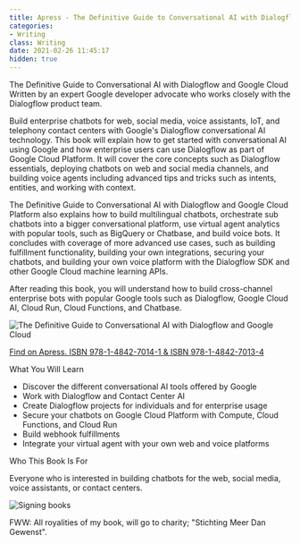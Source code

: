 ```yaml
---
title: Apress - The Definitive Guide to Conversational AI with Dialogflow and Google Cloud
categories: 
- Writing
class: Writing
date: 2021-02-26 11:45:17
hidden: true
---
```


The Definitive Guide to Conversational AI with Dialogflow and Google Cloud
Written by an expert Google developer advocate who works closely with the Dialogflow product team.

Build enterprise chatbots for web, social media, voice assistants, IoT, and telephony contact centers with Google's Dialogflow conversational AI technology. This book will explain how to get started with conversational AI using Google and how enterprise users can use Dialogflow as part of Google Cloud Platform. It will cover the core concepts such as Dialogflow essentials, deploying chatbots on web and social media channels, and building voice agents including advanced tips and tricks such as intents, entities, and working with context. 

The Definitive Guide to Conversational AI with Dialogflow and Google Cloud Platform also explains how to build multilingual chatbots, orchestrate sub chatbots into a bigger conversational platform, use virtual agent analytics with popular tools, such as BigQuery or Chatbase, and build voice bots. It concludes with coverage of more advanced use cases, such as building fulfillment functionality, building your own integrations, securing your chatbots, and building your own voice platform with the Dialogflow SDK and other Google Cloud machine learning APIs.

After reading this book, you will understand how to build cross-channel enterprise bots with popular Google tools such as Dialogflow, Google Cloud AI, Cloud Run, Cloud Functions, and Chatbase.

![The Definitive Guide to Conversational AI with Dialogflow and Google Cloud](/images/apress-book.jpg)

<a href="https://www.apress.com/gp/book/9781484270134">Find on Apress. ISBN 978-1-4842-7014-1 & ISBN 978-1-4842-7013-4</a>

​​What You Will Learn

* Discover the different conversational AI tools offered by Google
* Work with Dialogflow and Contact Center AI
* Create Dialogflow projects for individuals and for enterprise usage
* Secure your chatbots on Google Cloud Platform with Compute, Cloud Functions, and Cloud Run
* Build webhook fulfillments
* Integrate your virtual agent with your own web and voice platforms

Who This Book Is For

Everyone who is interested in building chatbots for the web, social media, voice assistants, or contact centers.

![Signing books](/images/lee-signing-books.png)

FWW: All royalities of my book, will go to charity; "Stichting Meer Dan Gewenst".

<script type="application/ld+json">
{
  "@context": "http://schema.org",
  "@type": "DataFeed",
  "dataFeedElement": [
    {
      "@context": "http://schema.org",
      "@type": "Book",
      "@id": "https://www.apress.com/gp/book/9781484270134",
      "url": "https://www.apress.com/gp/book/9781484270134",
      "name": "The Definitive Guide to Conversational AI with Dialogflow and Google Cloud Platform",
      "author": {
        "@type": "Person",
        "name": "Lee Boonstra"
      },
      "workExample": [
        {
          "@type": "Book",
          "@id": "https://www.apress.com/gp/book/9781484270134",
          "isbn": "9781484270134",
          "bookEdition": "Paperback",
          "bookFormat": "http://schema.org/Paperback",
          "inLanguage": "en"
        }
      ]
   }
  ],
  "dateModified": "2021-02-26T13:58:26.892Z"
}
</script>

<!-- more --> 